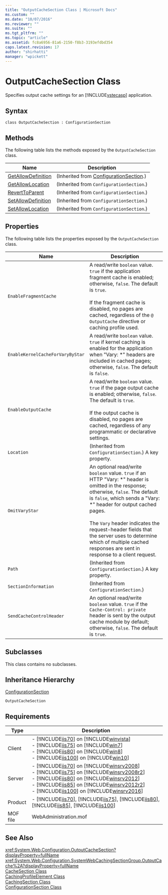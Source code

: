 ```yaml
---
title: "OutputCacheSection Class | Microsoft Docs"
ms.custom: ""
ms.date: "10/07/2016"
ms.reviewer: ""
ms.suite: ""
ms.tgt_pltfrm: ""
ms.topic: "article"
ms.assetid: fc8a6956-81a6-2150-f8b3-3193efdbd354
caps.latest.revision: 17
author: "shirhatti"
manager: "wpickett"
---
```

# OutputCacheSection Class
Specifies output cache settings for an [!INCLUDE[vstecasp](../wmi-provider/includes/vstecasp-md.md)] application.  
  
## Syntax  
  
```vbs  
class OutputCacheSection : ConfigurationSection  
```  
  
## Methods  
 The following table lists the methods exposed by the `OutputCacheSection` class.  
  
|Name|Description|  
|----------|-----------------|  
|[GetAllowDefinition](../wmi-provider/configurationsection-getallowdefinition-method.md)|(Inherited from [ConfigurationSection](../wmi-provider/configurationsection-class.md).)|  
|[GetAllowLocation](../wmi-provider/configurationsection-getallowlocation-method.md)|(Inherited from `ConfigurationSection`.)|  
|[RevertToParent](../wmi-provider/configurationsection-reverttoparent-method.md)|(Inherited from `ConfigurationSection`.)|  
|[SetAllowDefinition](../wmi-provider/configurationsection-setallowdefinition-method.md)|(Inherited from `ConfigurationSection`.)|  
|[SetAllowLocation](../wmi-provider/configurationsection-setallowlocation-method.md)|(Inherited from `ConfigurationSection`.)|  
  
## Properties  
 The following table lists the properties exposed by the `OutputCacheSection` class.  
  
|Name|Description|  
|----------|-----------------|  
|`EnableFragmentCache`|A read/write `boolean` value. `true` if the application fragment cache is enabled; otherwise, `false`. The default is `true`.<br /><br /> If the fragment cache is disabled, no pages are cached, regardless of the `@ OutputCache` directive or caching profile used.|  
|`EnableKernelCacheForVaryByStar`|A read/write `boolean` value. `true` if kernel caching is enabled for the application when "Vary: *" headers are included in cached pages; otherwise, `false`. The default is `false`.|  
|`EnableOutputCache`|A read/write `boolean` value. `true` if the page output cache is enabled; otherwise, `false`. The default is `true`.<br /><br /> If the output cache is disabled, no pages are cached, regardless of any programmatic or declarative settings.|  
|`Location`|(Inherited from `ConfigurationSection`.) A key property.|  
|`OmitVaryStar`|An optional read/write `boolean` value. `true` if an HTTP "Vary: *" header is omitted in the response; otherwise, `false`. The default is `false`, which sends a "Vary: \*" header for output cached pages.<br /><br /> The `Vary` header indicates the request-header fields that the server uses to determine which of multiple cached responses are sent in response to a client request.|  
|`Path`|(Inherited from `ConfigurationSection`.) A key property.|  
|`SectionInformation`|(Inherited from `ConfigurationSection`.)|  
|`SendCacheControlHeader`|An optional read/write `boolean` value. `true` if the `Cache-Control: private` header is sent by the output cache module by default; otherwise, `false`. The default is `true`.|  
  
## Subclasses  
 This class contains no subclasses.  
  
## Inheritance Hierarchy  
 [ConfigurationSection](../wmi-provider/configurationsection-class.md)  
  
 `OutputCacheSection`  
  
## Requirements  
  
|Type|Description|  
|----------|-----------------|  
|Client|-   [!INCLUDE[iis70](../wmi-provider/includes/iis70-md.md)] on [!INCLUDE[winvista](../wmi-provider/includes/winvista-md.md)]<br />-   [!INCLUDE[iis75](../wmi-provider/includes/iis75-md.md)] on [!INCLUDE[win7](../wmi-provider/includes/win7-md.md)]<br />-   [!INCLUDE[iis80](../wmi-provider/includes/iis80-md.md)] on [!INCLUDE[win8](../wmi-provider/includes/win8-md.md)]<br />-   [!INCLUDE[iis100](../wmi-provider/includes/iis100-md.md)] on [!INCLUDE[win10](../wmi-provider/includes/win10-md.md)]|  
|Server|-   [!INCLUDE[iis70](../wmi-provider/includes/iis70-md.md)] on [!INCLUDE[winsrv2008](../wmi-provider/includes/winsrv2008-md.md)]<br />-   [!INCLUDE[iis75](../wmi-provider/includes/iis75-md.md)] on [!INCLUDE[winsrv2008r2](../wmi-provider/includes/winsrv2008r2-md.md)]<br />-   [!INCLUDE[iis80](../wmi-provider/includes/iis80-md.md)] on [!INCLUDE[winsrv2012](../wmi-provider/includes/winsrv2012-md.md)]<br />-   [!INCLUDE[iis85](../wmi-provider/includes/iis85-md.md)] on [!INCLUDE[winsrv2012r2](../wmi-provider/includes/winsrv2012r2-md.md)]<br />-   [!INCLUDE[iis100](../wmi-provider/includes/iis100-md.md)] on [!INCLUDE[winsrv2016](../wmi-provider/includes/winsrv2016-md.md)]|  
|Product|-   [!INCLUDE[iis70](../wmi-provider/includes/iis70-md.md)], [!INCLUDE[iis75](../wmi-provider/includes/iis75-md.md)], [!INCLUDE[iis80](../wmi-provider/includes/iis80-md.md)], [!INCLUDE[iis85](../wmi-provider/includes/iis85-md.md)], [!INCLUDE[iis100](../wmi-provider/includes/iis100-md.md)]|  
|MOF file|WebAdministration.mof|  
  
## See Also  
 <xref:System.Web.Configuration.OutputCacheSection?displayProperty=fullName>   
 <xref:System.Web.Configuration.SystemWebCachingSectionGroup.OutputCache%2A?displayProperty=fullName>   
 [CacheSection Class](../wmi-provider/cachesection-class.md)   
 [CachingProfileElement Class](../wmi-provider/cachingprofileelement-class.md)   
 [CachingSection Class](../wmi-provider/cachingsection-class.md)   
 [ConfigurationSection Class](../wmi-provider/configurationsection-class.md)